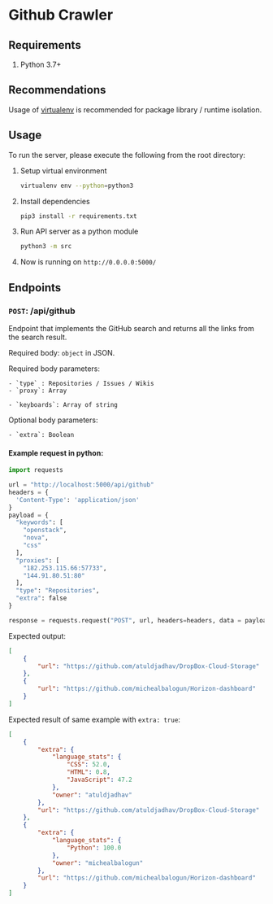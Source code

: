 # Github Crawler

## Requirements

1. Python 3.7+

## Recommendations

Usage of [virtualenv](https://realpython.com/blog/python/python-virtual-environments-a-primer/) is recommended for package library / runtime isolation.

## Usage

To run the server, please execute the following from the root directory:

1. Setup virtual environment

    ```bash
    virtualenv env --python=python3
    ```

2. Install dependencies

    ```bash
    pip3 install -r requirements.txt
    ```
3. Run API server as a python module

    ```bash
    python3 -m src
    ```
4. Now is running on ` http://0.0.0.0:5000/ `

## Endpoints


### `POST`: /api/github

Endpoint that implements the GitHub search and returns all the links from the search result.

Required body: `object` in JSON.

Required body parameters:

    - `type` : Repositories / Issues / Wikis
    - `proxy`: Array 
    
    - `keyboards`: Array of string
    
Optional body parameters:

    - `extra`: Boolean

#### Example request in python:


```python
import requests

url = "http://localhost:5000/api/github"
headers = {
  'Content-Type': 'application/json'
}
payload = {
  "keywords": [
    "openstack",
    "nova",
    "css"
  ],
  "proxies": [
	"182.253.115.66:57733",
	"144.91.80.51:80"
  ],
  "type": "Repositories",
  "extra": false
}

response = requests.request("POST", url, headers=headers, data = payload)
```


Expected output:

```json
[
    {
        "url": "https://github.com/atuldjadhav/DropBox-Cloud-Storage"
    },
    {
        "url": "https://github.com/michealbalogun/Horizon-dashboard"
    }
]
```


Expected result of same example with `extra: true`:


```json
[
    {
        "extra": {
            "language_stats": {
                "CSS": 52.0,
                "HTML": 0.8,
                "JavaScript": 47.2
            },
            "owner": "atuldjadhav"
        },
        "url": "https://github.com/atuldjadhav/DropBox-Cloud-Storage"
    },
    {
        "extra": {
            "language_stats": {
                "Python": 100.0
            },
            "owner": "michealbalogun"
        },
        "url": "https://github.com/michealbalogun/Horizon-dashboard"
    }
]
```
